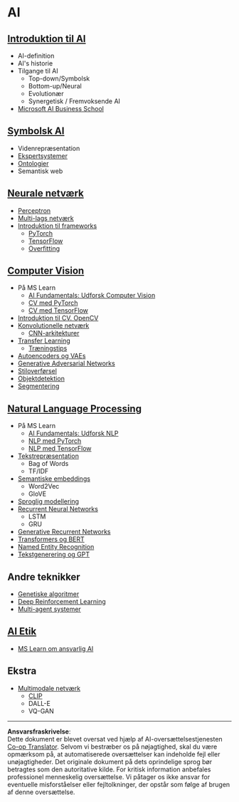 <!--
CO_OP_TRANSLATOR_METADATA:
{
  "original_hash": "f2f88dbd2debd38e26149b27b1fd272d",
  "translation_date": "2025-08-28T16:05:02+00:00",
  "source_file": "etc/Mindmap.md",
  "language_code": "da"
}
-->
# AI

## [Introduktion til AI](https://github.com/microsoft/AI-For-Beginners/blob/main/lessons/1-Intro/README.md)
 - AI-definition
 - AI's historie
 - Tilgange til AI
     - Top-down/Symbolsk
     - Bottom-up/Neural
     - Evolutionær
     - Synergetisk / Fremvoksende AI
 - [Microsoft AI Business School](https://www.microsoft.com/ai/ai-business-school/?WT.mc_id=academic-77998-cacaste)

## [Symbolsk AI](https://github.com/microsoft/AI-For-Beginners/blob/main/lessons/2-Symbolic/README.md)
 - Videnrepræsentation
 - [Ekspertsystemer](https://github.com/microsoft/AI-For-Beginners/blob/main/lessons/2-Symbolic/Animals.ipynb)
 - [Ontologier](https://github.com/microsoft/AI-For-Beginners/blob/main/lessons/2-Symbolic/FamilyOntology.ipynb)
 - Semantisk web

## [Neurale netværk](https://github.com/microsoft/AI-For-Beginners/blob/main/lessons/3-NeuralNetworks/README.md)
 - [Perceptron](https://github.com/microsoft/AI-For-Beginners/blob/main/lessons/3-NeuralNetworks/03-Perceptron/README.md)
 - [Multi-lags netværk](https://github.com/microsoft/AI-For-Beginners/blob/main/lessons/3-NeuralNetworks/04-OwnFramework/README.md)
 - [Introduktion til frameworks](https://github.com/microsoft/AI-For-Beginners/blob/main/lessons/3-NeuralNetworks/05-Frameworks/README.md)
   - [PyTorch](https://github.com/microsoft/AI-For-Beginners/blob/main/lessons/3-NeuralNetworks/05-Frameworks/IntroPyTorch.ipynb)
   - [TensorFlow](https://github.com/microsoft/AI-For-Beginners/blob/main/lessons/3-NeuralNetworks/05-Frameworks/IntroKerasTF.md)
   - [Overfitting](https://github.com/microsoft/AI-For-Beginners/blob/main/lessons/3-NeuralNetworks/05-Frameworks/Overfitting.md)

## [Computer Vision](https://github.com/microsoft/AI-For-Beginners/blob/main/lessons/4-ComputerVision/README.md)
 - På MS Learn
    - [AI Fundamentals: Udforsk Computer Vision](https://docs.microsoft.com/learn/paths/explore-computer-vision-microsoft-azure/?WT.mc_id=academic-77998-cacaste)
    - [CV med PyTorch](https://docs.microsoft.com/learn/modules/intro-computer-vision-pytorch/?WT.mc_id=academic-77998-cacaste)
    - [CV med TensorFlow](https://docs.microsoft.com/learn/modules/intro-computer-vision-TensorFlow/?WT.mc_id=academic-77998-cacaste)
 - [Introduktion til CV. OpenCV](https://github.com/microsoft/AI-For-Beginners/blob/main/lessons/4-ComputerVision/06-IntroCV/README.md)
 - [Konvolutionelle netværk](https://github.com/microsoft/AI-For-Beginners/blob/main/lessons/4-ComputerVision/07-ConvNets/README.md)
   - [CNN-arkitekturer](https://github.com/microsoft/AI-For-Beginners/blob/main/lessons/4-ComputerVision/07-ConvNets/CNN_Architectures.md)
 - [Transfer Learning](https://github.com/microsoft/AI-For-Beginners/blob/main/lessons/4-ComputerVision/08-TransferLearning/README.md)
   - [Træningstips](https://github.com/microsoft/AI-For-Beginners/blob/main/lessons/4-ComputerVision/08-TransferLearning/TrainingTricks.md)
 - [Autoencoders og VAEs](https://github.com/microsoft/AI-For-Beginners/blob/main/lessons/4-ComputerVision/09-Autoencoders/README.md)
 - [Generative Adversarial Networks](https://github.com/microsoft/AI-For-Beginners/blob/main/lessons/4-ComputerVision/10-GANs/README.md)
 - [Stiloverførsel](https://github.com/microsoft/AI-For-Beginners/blob/main/lessons/4-ComputerVision/10-GANs/StyleTransfer.ipynb)
 - [Objektdetektion](https://github.com/microsoft/AI-For-Beginners/blob/main/lessons/4-ComputerVision/11-ObjectDetection/README.md)
 - [Segmentering](https://github.com/microsoft/AI-For-Beginners/blob/main/lessons/4-ComputerVision/12-Segmentation/README.md)
 
## [Natural Language Processing](https://github.com/microsoft/AI-For-Beginners/blob/main/lessons/5-NLP/README.md)
 - På MS Learn
    - [AI Fundamentals: Udforsk NLP](https://docs.microsoft.com/learn/paths/explore-natural-language-processing/?WT.mc_id=academic-77998-cacaste)
    - [NLP med PyTorch](https://docs.microsoft.com/learn/modules/intro-natural-language-processing-pytorch/?WT.mc_id=academic-77998-cacaste)
    - [NLP med TensorFlow](https://docs.microsoft.com/learn/modules/intro-natural-language-processing-TensorFlow/?WT.mc_id=academic-77998-cacaste)
 - [Tekstrepræsentation](https://github.com/microsoft/AI-For-Beginners/blob/main/lessons/5-NLP/13-TextRep/README.md)
    - Bag of Words
    - TF/IDF
 - [Semantiske embeddings](https://github.com/microsoft/AI-For-Beginners/blob/main/lessons/5-NLP/14-Embeddings/README.md)
    - Word2Vec
    - GloVE
 - [Sproglig modellering](https://github.com/microsoft/AI-For-Beginners/blob/main/lessons/5-NLP/15-LanguageModeling)
 - [Recurrent Neural Networks](https://github.com/microsoft/AI-For-Beginners/blob/main/lessons/5-NLP/16-RNN/README.md)
     - LSTM
     - GRU
 - [Generative Recurrent Networks](https://github.com/microsoft/AI-For-Beginners/blob/main/lessons/5-NLP/17-GenerativeNetworks/README.md)
 - [Transformers og BERT](https://github.com/microsoft/AI-For-Beginners/blob/main/lessons/5-NLP/18-Transformers/README.md)
 - [Named Entity Recognition](https://github.com/microsoft/AI-For-Beginners/blob/main/lessons/5-NLP/19-NER/README.md)
 - [Tekstgenerering og GPT](https://github.com/microsoft/AI-For-Beginners/blob/main/lessons/5-NLP/20-LanguageModels/README.md)
## Andre teknikker
 - [Genetiske algoritmer](https://github.com/microsoft/AI-For-Beginners/blob/main/lessons/6-Other/21-GeneticAlgorithms/README.md)
 - [Deep Reinforcement Learning](https://github.com/microsoft/AI-For-Beginners/blob/main/lessons/6-Other/22-DeepRL/README.md)
 - [Multi-agent systemer](https://github.com/microsoft/AI-For-Beginners/blob/main/lessons/6-Other/23-MultiagentSystems/README.md)

## [AI Etik](https://github.com/microsoft/AI-For-Beginners/blob/main/lessons/7-Ethics/README.md)
 - [MS Learn om ansvarlig AI](https://docs.microsoft.com/learn/paths/responsible-ai-business-principles/?WT.mc_id=academic-77998-cacaste)
## Ekstra
 - [Multimodale netværk](https://github.com/microsoft/AI-For-Beginners/blob/main/lessons/X-Extras/X1-MultiModal/README.md)
   - [CLIP](https://github.com/microsoft/AI-For-Beginners/blob/main/lessons/X-Extras/X1-MultiModal/Clip.ipynb)
   - DALL-E
   - VQ-GAN

---

**Ansvarsfraskrivelse**:  
Dette dokument er blevet oversat ved hjælp af AI-oversættelsestjenesten [Co-op Translator](https://github.com/Azure/co-op-translator). Selvom vi bestræber os på nøjagtighed, skal du være opmærksom på, at automatiserede oversættelser kan indeholde fejl eller unøjagtigheder. Det originale dokument på dets oprindelige sprog bør betragtes som den autoritative kilde. For kritisk information anbefales professionel menneskelig oversættelse. Vi påtager os ikke ansvar for eventuelle misforståelser eller fejltolkninger, der opstår som følge af brugen af denne oversættelse.